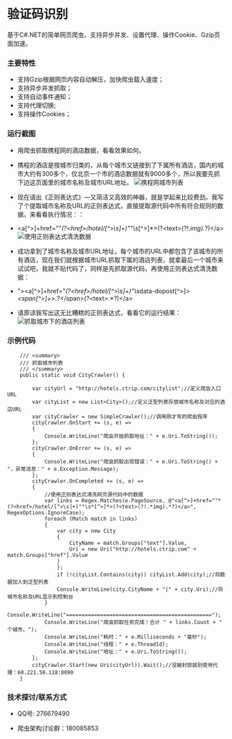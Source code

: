 # 验证码识别

基于C#.NET的简单网页爬虫，支持异步并发、设置代理、操作Cookie、Gzip页面加速。


### 主要特性

- 支持Gzip根据网页内容自动解压，加快爬虫载入速度；
- 支持异步并发抓取；
- 支持自动事件通知；
- 支持代理切换;
- 支持操作Cookies；


### 运行截图	

- 用爬虫抓取携程网的酒店数据，看看效果如何。
- 携程的酒店是按城市归类的，从每个城市又链接到了下属所有酒店，国内的城市大约有300多个，仅北京一个市的酒店数据就有9000多个，所以我要先抓下边这页面里的城市名称及城市URL地址。
![携程网城市列表](https://github.com/coldicelion/Simple-Web-Crawler/blob/master/Wesley.Crawler.SimpleCrawler/Images/1.%E6%90%BA%E7%A8%8B%E7%BD%91%E5%9F%8E%E5%B8%82%E5%88%97%E8%A1%A8.png?raw=true)

- 现在请出《正则表达式》—又简洁又高效的神器，就是学起来比较费劲。我写了个提取城市名称及URL的正则表达式，直接提取源代码中所有符合规则的数据，来看看执行情况：：
- &lt;a[^&gt;]+href=""*(?&lt;href&gt;/hotel/[^&gt;\s]+)""\s*[^&gt;]*&gt;(?&lt;text&gt;(?!.*img).*?)&lt;/a&gt;
![使用正则表达式清洗数据](https://github.com/coldicelion/Simple-Web-Crawler/blob/master/Wesley.Crawler.SimpleCrawler/Images/3.%E4%BD%BF%E7%94%A8%E6%AD%A3%E5%88%99%E6%B8%85%E6%B4%97%E6%95%B0%E6%8D%AE.png?raw=true)

- 成功拿到了城市名称及城市URL地址，每个城市的URL中都包含了该城市的所有酒店，现在我们就根据城市URL抓取下属的酒店列表，就拿最后一个城市来试试吧，我就不贴代码了，同样是先抓取源代码，再使用正则表达式清洗数据：
- "&gt;&lt;a[^&gt;]+href="*(?&lt;href&gt;/hotel/[^&gt;\s]+)"\s*data-dopost[^&gt;]*&gt;&lt;span[^&gt;]+&gt;.*?&lt;/span&gt;(?&lt;text&gt;.*?)&lt;/a&gt;
- 请原谅我写出这无比糟糕的正则表达式，看看它的运行结果：
![抓取城市下的酒店列表](https://github.com/coldicelion/Simple-Web-Crawler/blob/master/Wesley.Crawler.SimpleCrawler/Images/4.%E6%8A%93%E5%8F%96%E5%9F%8E%E5%B8%82%E4%B8%8B%E7%9A%84%E9%85%92%E5%BA%97%E5%88%97%E8%A1%A8.png?raw=true)


### 示例代码

        /// <summary>
        /// 抓取城市列表
        /// </summary>
        public static void CityCrawler() {
            
            var cityUrl = "http://hotels.ctrip.com/citylist";//定义爬虫入口URL
            var cityList = new List<City>();//定义泛型列表存放城市名称及对应的酒店URL
            var cityCrawler = new SimpleCrawler();//调用刚才写的爬虫程序
            cityCrawler.OnStart += (s, e) =>
            {
                Console.WriteLine("爬虫开始抓取地址：" + e.Uri.ToString());
            };
            cityCrawler.OnError += (s, e) =>
            {
                Console.WriteLine("爬虫抓取出现错误：" + e.Uri.ToString() + "，异常消息：" + e.Exception.Message);
            };
            cityCrawler.OnCompleted += (s, e) =>
            {
                //使用正则表达式清洗网页源代码中的数据
                var links = Regex.Matches(e.PageSource, @"<a[^>]+href=""*(?<href>/hotel/[^>\s]+)""\s*[^>]*>(?<text>(?!.*img).*?)</a>", RegexOptions.IgnoreCase);
                foreach (Match match in links)
                {
                    var city = new City
                    {
                        CityName = match.Groups["text"].Value,
                        Uri = new Uri("http://hotels.ctrip.com" + match.Groups["href"].Value
                    )
                    };
                    if (!cityList.Contains(city)) cityList.Add(city);//将数据加入到泛型列表
                    Console.WriteLine(city.CityName + "|" + city.Uri);//将城市名称及URL显示到控制台
                }
                Console.WriteLine("===============================================");
                Console.WriteLine("爬虫抓取任务完成！合计 " + links.Count + " 个城市。");
                Console.WriteLine("耗时：" + e.Milliseconds + "毫秒");
                Console.WriteLine("线程：" + e.ThreadId);
                Console.WriteLine("地址：" + e.Uri.ToString());
            };
            cityCrawler.Start(new Uri(cityUrl)).Wait();//没被封锁就别使用代理：60.221.50.118:8090
        }

	

### 技术探讨/联系方式

- QQ号: 276679490

- 爬虫架构讨论群：180085853


